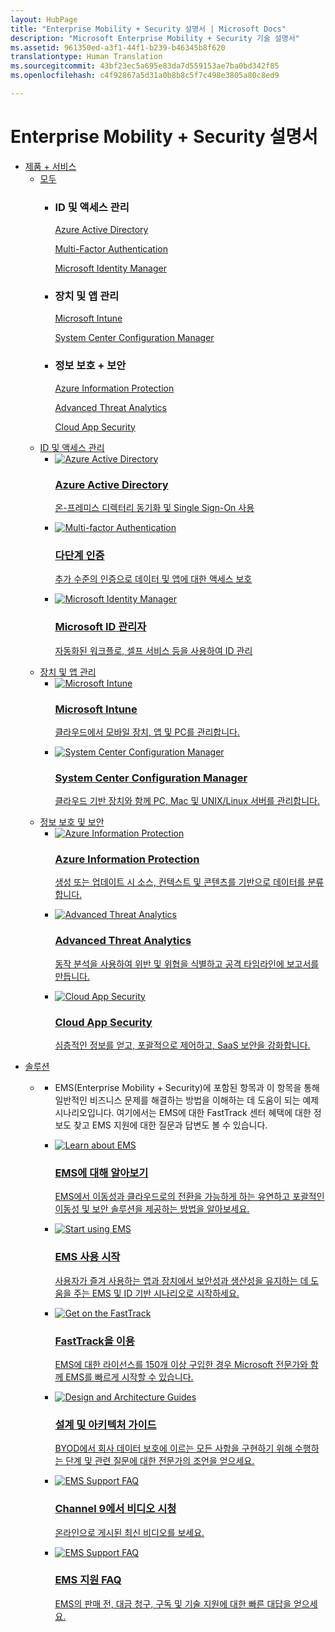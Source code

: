 ```yaml
--- 
layout: HubPage
title: "Enterprise Mobility + Security 설명서 | Microsoft Docs"
description: "Microsoft Enterprise Mobility + Security 기술 설명서"
ms.assetid: 961350ed-a3f1-44f1-b239-b46345b8f620
translationtype: Human Translation
ms.sourcegitcommit: 43bf23ec5a695e83da7d559153ae7ba0bd342f85
ms.openlocfilehash: c4f92867a5d31a0b8b8c5f7c498e3805a80c8ed9

---
```

<div id="main" class="v2">
    <div class="container">
        <h1>Enterprise Mobility + Security 설명서</h1>
        <ul class="pivots">
            <li>
                <a href="#products">제품 + 서비스</a>
                <ul id="products">
                    <li>
                        <a  data-default="true" href="#all">모두</a>
                        <ul id="all" class="cardsW">
                            <li>
                                <div class="cardSize">
                                    <div class="cardPadding">
                                        <div class="card">
                                            <div class="cardText">
                                                <h3>ID 및 액세스 관리</h3>
                                                <p>
                                                    <a href="/azure/active-directory/index">Azure Active Directory</a>
                                                </p>
                                                <p>
                                                    <a href="/azure/multi-factor-authentication/index"> Multi-Factor Authentication </a>
                                                </p>
                                                <p>
                                                    <a href="/microsoft-identity-manager/"> Microsoft Identity Manager </a>
                                                </p>
                                            </div>
                                        </div>
                                    </div>
                                </div>
                            </li>
                            <li>
                                <div class="cardSize">
                                    <div class="cardPadding">
                                        <div class="card">
                                            <div class="cardText">
                                                <h3>장치 및 앱 관리</h3>
                                                <p>
                                                    <a href="/intune/"> Microsoft Intune </a>
                                                </p>
                                                <p>
                                                    <a href="/sccm/"> System Center Configuration Manager </a>
                                                </p>
                                            </div>
                                        </div>
                                    </div>
                                </div>
                            </li>
                            <li>
                                <div class="cardSize">
                                    <div class="cardPadding">
                                        <div class="card">
                                            <div class="cardText">
                                                <h3>정보 보호 + 보안</h3>
                                                <p>
                                                    <a href="/information-protection/"> Azure Information Protection </a>
                                                </p>
                                                <p>
                                                    <a href="/advanced-threat-analytics/"> Advanced Threat Analytics </a>
                                                </p>
                                                <p>
                                                    <a href="/cloud-app-security/"> Cloud App Security </a>
                                                </p>
                                            </div>
                                        </div>
                                    </div>
                                </div>
                            </li>
                        </ul>
                    </li>
                    <li>
                        <a href="#identity">ID 및 액세스 관리</a>
                        <ul id="identity" class="cardsC">
                            <li>
                                <a href="/azure/active-directory/index">
                                    <div class="cardSize">
                                        <div class="cardPadding">
                                            <div class="card">
                                                <div class="cardImageOuter">
                                                    <div class="cardImage bgdAccent1"> 
                                                        <img data-scaleimage="images/ems_identity-access-mgmt-1.svg" alt="Azure Active Directory" />
                                                    </div>
                                                </div>
                                                <div class="cardText">
                                                    <h3>Azure Active Directory</h3>
                                                    <p>온-프레미스 디렉터리 동기화 및 Single Sign-On 사용</p>
                                                </div>
                                            </div>
                                        </div>
                                    </div>
                                </a>
                            </li>
                            <li>
                                <a href="/azure/multi-factor-authentication/index">
                                    <div class="cardSize">
                                        <div class="cardPadding">
                                            <div class="card">
                                                <div class="cardImageOuter">
                                                    <div class="cardImage bgdAccent1"> 
                                                        <img data-scaleimage="images/ems_identity-access-mgmt-2.svg" alt="Multi-factor Authentication" />
                                                    </div>
                                                </div>
                                                <div class="cardText">
                                                    <h3>다단계 인증</h3>
                                                    <p>추가 수준의 인증으로 데이터 및 앱에 대한 액세스 보호</p>
                                                </div>
                                            </div>
                                        </div>
                                    </div>
                                </a>
                            </li>
                            <li>
                                <a href="/microsoft-identity-manager/">
                                    <div class="cardSize">
                                        <div class="cardPadding">
                                            <div class="card">
                                                <div class="cardImageOuter">
                                                    <div class="cardImage bgdAccent1"> 
                                                        <img data-scaleimage="images/ems_identity-access-mgmt-3.svg" alt="Microsoft Identity Manager" />
                                                    </div>
                                                </div>
                                                <div class="cardText">
                                                    <h3>Microsoft ID 관리자</h3>
                                                    <p>자동화된 워크플로, 셀프 서비스 등을 사용하여 ID 관리</p>
                                                </div>
                                            </div>
                                        </div>
                                    </div>
                                </a>
                            </li>
                        </ul>
                    </li>
                    <li>
                        <a href="#management">장치 및 앱 관리</a>
                        <ul id="management" class="cardsC">
                            <li>
                                <a href="/intune/">
                                    <div class="cardSize">
                                        <div class="cardPadding">
                                            <div class="card">
                                                <div class="cardImageOuter">
                                                    <div class="cardImage bgdAccent1"> 
                                                        <img data-scaleimage="images/ems_device-app-mgmt-1.svg" alt="Microsoft Intune" />
                                                    </div>
                                                </div>
                                                <div class="cardText">
                                                    <h3>Microsoft Intune</h3>
                                                    <p>클라우드에서 모바일 장치, 앱 및 PC를 관리합니다.</p>
                                                </div>
                                            </div>
                                        </div>
                                    </div>
                                </a>
                            </li>
                            <li>
                                <a href="/sccm/">
                                    <div class="cardSize">
                                        <div class="cardPadding">
                                            <div class="card">
                                                <div class="cardImageOuter">
                                                    <div class="cardImage bgdAccent1"> 
                                                        <img data-scaleimage="images/ems_device-app-mgmt-2.svg" alt="System Center Configuration Manager" />
                                                    </div>
                                                </div>
                                                <div class="cardText">
                                                    <h3>System Center Configuration Manager</h3>
                                                    <p>클라우드 기반 장치와 함께 PC, Mac 및 UNIX/Linux 서버를 관리합니다.</p>
                                                </div>
                                            </div>
                                        </div>
                                    </div>
                                </a>
                            </li>
                        </ul>
                    </li>
                    <li>
                        <a href="#security">정보 보호 및 보안</a>
                        <ul id="security" class="cardsC">
                            <li>
                                <a href="/information-protection/">
                                    <div class="cardSize">
                                        <div class="cardPadding">
                                            <div class="card">
                                                <div class="cardImageOuter">
                                                    <div class="cardImage bgdAccent1"> 
                                                        <img data-scaleimage="images/ems_info-protection-security-1.svg" alt="Azure Information Protection" />
                                                    </div>
                                                </div>
                                                <div class="cardText">
                                                    <h3>Azure Information Protection</h3>
                                                    <p>생성 또는 업데이트 시 소스, 컨텍스트 및 콘텐츠를 기반으로 데이터를 분류합니다.</p>
                                                </div>
                                            </div>
                                        </div>
                                    </div>
                                </a>
                            </li>
                            <li>
                                <a href="/advanced-threat-analytics/">
                                    <div class="cardSize">
                                        <div class="cardPadding">
                                            <div class="card">
                                                <div class="cardImageOuter">
                                                    <div class="cardImage bgdAccent1"> 
                                                        <img data-scaleimage="images/ems_info-protection-security-2.svg" alt="Advanced Threat Analytics" />
                                                    </div>
                                                </div>
                                                <div class="cardText">
                                                    <h3>Advanced Threat Analytics</h3>
                                                    <p>동작 분석을 사용하여 위반 및 위협을 식별하고 공격 타임라인에 보고서를 만듭니다.</p>
                                                </div>
                                            </div>
                                        </div>
                                    </div>
                                </a>
                            </li>
                            <li>
                                <a href="/cloud-app-security/">
                                    <div class="cardSize">
                                        <div class="cardPadding">
                                            <div class="card">
                                                <div class="cardImageOuter">
                                                    <div class="cardImage bgdAccent1"> 
                                                        <img data-scaleimage="images/ems_info-protection-security-3.svg" alt="Cloud App Security" />
                                                    </div>
                                                </div>
                                                <div class="cardText">
                                                    <h3>Cloud App Security</h3>
                                                    <p>심층적인 정보를 얻고, 포괄적으로 제어하고, SaaS 보안을 강화합니다.</p>
                                                </div>
                                            </div>
                                        </div>
                                    </div>
                                </a>
                            </li>
                        </ul>
                    </li>
                </ul>
            </li>
            <li>
                <a href="#solutions">솔루션</a>
                <ul id="solutions">
                    <li>
                        <a href="#SolutionsPanel1"></a>
                        <ul id="SolutionsPanel1" class="cardsC">
                            <li>
                                <div class="container">
                                    <p>EMS(Enterprise Mobility + Security)에 포함된 항목과 이 항목을 통해 일반적인 비즈니스 문제를 해결하는 방법을 이해하는 데 도움이 되는 예제 시나리오입니다. 여기에서는 EMS에 대한 FastTrack 센터 혜택에 대한 정보도 찾고 EMS 지원에 대한 질문과 답변도 볼 수 있습니다.</p>
                                </div>
                            </li>
                            <li>
                                <a href="/enterprise-mobility-security/solutions/learn-about-ems">
                                    <div class="cardSize">
                                        <div class="cardPadding">
                                            <div class="card">
                                                <div class="cardImageOuter">
                                                    <div class="cardImage bgdAccent1"> 
                                                        <img data-scaleimage="images/ems_solutions-1.svg" alt="Learn about EMS" />
                                                    </div>
                                                </div>
                                                <div class="cardText">
                                                    <h3>EMS에 대해 알아보기</h3>
                                                    <p>EMS에서 이동성과 클라우드로의 전환을 가능하게 하는 유연하고 포괄적인 이동성 및 보안 솔루션을 제공하는 방법을 알아보세요.</p>
                                                </div>
                                            </div>
                                        </div>
                                    </div>
                                </a>
                            </li>
                            <li>
                                <a href="/enterprise-mobility-security/solutions/ems-get-started">
                                    <div class="cardSize">
                                        <div class="cardPadding">
                                            <div class="card">
                                                <div class="cardImageOuter">
                                                    <div class="cardImage bgdAccent1"> 
                                                        <img data-scaleimage="images/ems_solutions-2.svg" alt="Start using EMS" />
                                                    </div>
                                                </div>
                                                <div class="cardText">
                                                    <h3>EMS 사용 시작</h3>
                                                    <p>사용자가 즐겨 사용하는 앱과 장치에서 보안성과 생산성을 유지하는 데 도움을 주는 EMS 및 ID 기반 시나리오로 시작하세요.</p>
                                                </div>
                                            </div>
                                        </div>
                                    </div>
                                </a>
                            </li>
                            <li>
                                <a href="/enterprise-mobility-security/solutions/enterprise-mobility-fasttrack-program">
                                    <div class="cardSize">
                                        <div class="cardPadding">
                                            <div class="card">
                                                <div class="cardImageOuter">
                                                    <div class="cardImage bgdAccent1"> 
                                                        <img data-scaleimage="images/ems_solutions-3.svg" alt="Get on the FastTrack" />
                                                    </div>
                                                </div>
                                                <div class="cardText">
                                                    <h3>FastTrack을 이용</h3>
                                                    <p>EMS에 대한 라이선스를 150개 이상 구입한 경우 Microsoft 전문가와 함께 EMS를 빠르게 시작할 수 있습니다.</p>
                                                </div>
                                            </div>
                                        </div>
                                    </div>
                                </a>
                            </li>
                            <li>
                                <a href="/enterprise-mobility-security/solutions/byod-design-considerations-guide">
                                    <div class="cardSize">
                                        <div class="cardPadding">
                                            <div class="card">
                                                <div class="cardImageOuter">
                                                    <div class="cardImage bgdAccent1"> 
                                                        <img data-scaleimage="images/ems_solutions-4.svg" alt="Design and Architecture Guides" />
                                                    </div>
                                                </div>
                                                <div class="cardText">
                                                    <h3>설계 및 아키텍처 가이드</h3>
                                                    <p>BYOD에서 회사 데이터 보호에 이르는 모든 사항을 구현하기 위해 수행하는 단계 및 관련 질문에 대한 전문가의 조언을 얻으세요.</p>
                                                </div>
                                            </div>
                                        </div>
                                    </div>
                                </a>
                            </li>
                            <li>
                                <a href="https://channel9.msdn.com/Tags/emm">
                                    <div class="cardSize">
                                        <div class="cardPadding">
                                            <div class="card">
                                                <div class="cardImageOuter">
                                                    <div class="cardImage bgdAccent1"> 
                                                        <img data-scaleimage="images/ems_solutions-6.svg" alt="EMS Support FAQ" />
                                                    </div>
                                                </div>
                                                <div class="cardText">
                                                    <h3>Channel 9에서 비디오 시청</h3>
                                                    <p>온라인으로 게시된 최신 비디오를 보세요.</p>
                                                </div>
                                            </div>
                                        </div>
                                    </div>
                                </a>
                            </li>
                            <li>
                                <a href="/enterprise-mobility-security/solutions/ems-support-faq">
                                    <div class="cardSize">
                                        <div class="cardPadding">
                                            <div class="card">
                                                <div class="cardImageOuter">
                                                    <div class="cardImage bgdAccent1"> 
                                                        <img data-scaleimage="images/ems_solutions-6.svg" alt="EMS Support FAQ" />
                                                    </div>
                                                </div>
                                                <div class="cardText">
                                                    <h3>EMS 지원 FAQ</h3>
                                                    <p>EMS의 판매 전, 대금 청구, 구독 및 기술 지원에 대한 빠른 대답을 얻으세요.</p>
                                                </div>
                                            </div>
                                        </div>
                                    </div>
                                </a>
                            </li>
                        </ul>
                    </li>
                </ul>
            </li>
        </ul>
    </div>


<!--HONumber=Jan17_HO2-->


